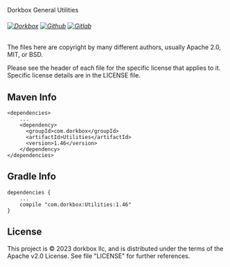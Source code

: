 Dorkbox General Utilities

###### [![Dorkbox](https://badge.dorkbox.com/dorkbox.svg "Dorkbox")](https://git.dorkbox.com/dorkbox/Utilities) [![Github](https://badge.dorkbox.com/github.svg "Github")](https://github.com/dorkbox/Utilities) [![Gitlab](https://badge.dorkbox.com/gitlab.svg "Gitlab")](https://gitlab.com/dorkbox/Utilities)


The files here are copyright by many different authors, usually Apache 2.0, MIT, or BSD. 

Please see the header of each file for the specific license that applies to it. Specific license details are in the LICENSE file.



Maven Info
---------
```
<dependencies>
    ...
    <dependency>
      <groupId>com.dorkbox</groupId>
      <artifactId>Utilities</artifactId>
      <version>1.46</version>
    </dependency>
</dependencies>
```

Gradle Info
---------
```
dependencies {
    ...
    compile "com.dorkbox:Utilities:1.46"
}
```


License
---------
This project is © 2023 dorkbox llc, and is distributed under the terms of the Apache v2.0 License. See file "LICENSE" for further references.
